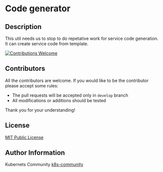 # Code generator

## Description
This util needs us to stop to do repetative work for service code generation. It can create service code from template.

[![Contributions Welcome](https://img.shields.io/badge/contributions-welcome-brightgreen.svg?style=flat)](https://github.com/k8s-community/code-generator/issues)

## Contributors

All the contributors are welcome. If you would like to be the contributor please accept some rules:
- The pull requests will be accepted only in `develop` branch
- All modifications or additions should be tested

Thank you for your understanding!

## License

[MIT Public License](https://github.com/k8s-community/cluster-deploy/blob/master/LICENSE)

## Author Information

Kubernets Community [k8s-community](https://github.com/k8s-community)